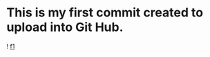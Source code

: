 # This is my first commit created to upload into Git Hub.

! [f1](https://www.google.com/search?q=f1+wallpaper+online+wallpaper&tbm=isch&ved=2ahUKEwj51omfotSEAxXHorAFHRH1DbUQ2-cCegQIABAA&oq=f1+wallpaper+online+wallpaper&gs_lp=EgNpbWciHWYxIHdhbGxwYXBlciBvbmxpbmUgd2FsbHBhcGVySLBJUJgDWIJIcAB4AJABAJgBtQOgAc0fqgEJMC45LjUuMi4xuAEDyAEA-AEBigILZ3dzLXdpei1pbWfCAgQQIxgnwgIKEAAYgAQYigUYQ8ICBxAAGIAEGBPCAggQABgIGB4YE4gGAQ&sclient=img&ei=cGviZfneEsfFwt0Pkeq3qAs&bih=633&biw=1366&rlz=1C1OKWM_esCO906CO906#imgrc=GYMq6_TV49glZM)
